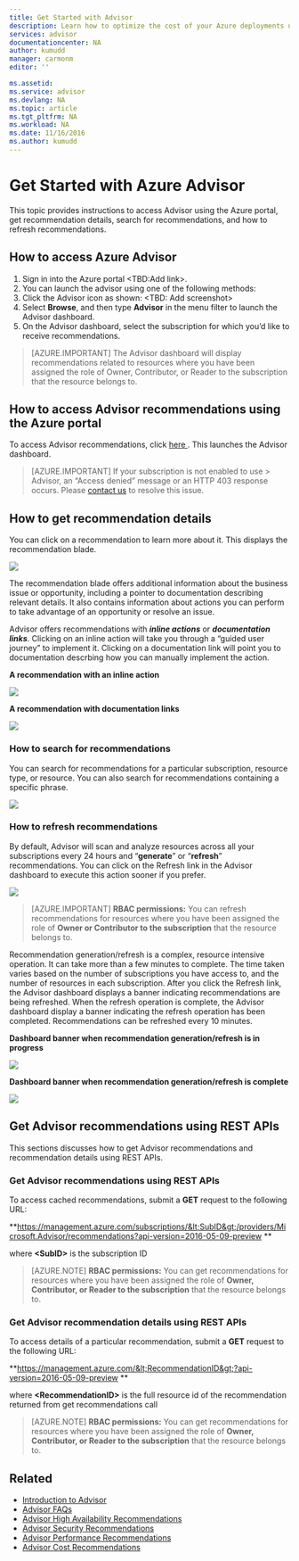 ```yaml
---
title: Get Started with Advisor
description: Learn how to optimize the cost of your Azure deployments using Azure Advisor.
services: advisor
documentationcenter: NA
author: kumudd
manager: carmonm
editor: ''

ms.assetid: 
ms.service: advisor
ms.devlang: NA
ms.topic: article
ms.tgt_pltfrm: NA
ms.workload: NA
ms.date: 11/16/2016
ms.author: kumudd
---
```


# Get Started with Azure Advisor

 This topic provides instructions to access Advisor using the Azure portal, get recommendation details, search for recommendations, and how to refresh recommendations.

## How to access Azure Advisor

1. Sign in into the Azure portal <TBD:Add link>.
2. You can launch the advisor using one of the following methods:
  1. Click the Advisor icon as shown:
    <TBD: Add screenshot>
  2. Select **Browse**, and then type **Advisor** in the menu filter to launch the Advisor dashboard.
3. On the Advisor dashboard, select the subscription for which you’d like to receive recommendations.

> [AZURE.IMPORTANT]
> The Advisor dashboard will display recommendations related to resources where you have been assigned the role of Owner, Contributor, or Reader to the subscription that the resource belongs to.

## How to access Advisor recommendations using the Azure portal

To access Advisor recommendations, click [here ](https://portal.azure.com/?Microsoft_Azure_Expert=true#blade/Microsoft_Azure_Expert/AdvisorBlade). This launches the Advisor dashboard.

> [AZURE.IMPORTANT]
> If your subscription is not enabled to use > Advisor, an “Access denied” message or an HTTP 403 response occurs. Please [contact us](mailto:azexpsupport@microsoft.com) to resolve this issue.

## How to get recommendation details

You can click on a recommendation to learn more about it. This displays the recommendation blade.

![](./media/azure-advisor-get-started/image9.png)

The recommendation blade offers additional information about the business issue or opportunity, including a pointer to documentation describing relevant details. It also contains information about actions you can perform to take advantage of an opportunity or resolve an issue.

Advisor offers recommendations with ***inline actions*** or ***documentation links***. Clicking on an inline action will take you through a “guided user journey” to implement it. Clicking on a documentation link will point you to documentation descrbing how you can manually implement the action.

**A recommendation with an inline action**

![](./media/advisor-get-started/image10.png)

**A recommendation with documentation links**

![](./media/advisor-get-started/image11.png)

### How to search for recommendations

You can search for recommendations for a particular subscription, resource type, or resource. You can also search for recommendations containing a specific phrase.

![](./media/advisor-get-started/image12.png)

### How to refresh recommendations

By default, Advisor will scan and analyze resources across all your subscriptions every 24 hours and “**generate**” or “**refresh**” recommendations. You can click on the Refresh link in the Advisor dashboard to execute this action sooner if you prefer.

![](./media/advisor-get-started/image13.png)

> [AZURE.IMPORTANT]
> **RBAC permissions:** You can refresh recommendations for resources where you have been assigned the role of **Owner or Contributor to the subscription** that the resource belongs to.

Recommendation generation/refresh is a complex, resource intensive operation. It can take more than a few minutes to complete. The time taken varies based on the number of subscriptions you have access to, and the number of resources in each subscription. After you click the Refresh link, the Advisor dashboard displays a banner indicating recommendations are being refreshed. When the refresh operation is complete, the Advisor dashboard display a banner indicating the refresh operation has been completed. Recommendations can be refreshed every 10 minutes.

**Dashboard banner when recommendation generation/refresh is in progress**

![](./media/azure-advisor-get-started/image14.png)

**Dashboard banner when recommendation generation/refresh is complete**

![](./media/advisor-get-started/image15.png)

## Get Advisor recommendations using REST APIs
This sections discusses how to get Advisor recommendations and recommendation details using REST APIs.
### Get Advisor recommendations using REST APIs

To access cached recommendations, submit a **GET** request to the following URL:

**https://management.azure.com/subscriptions/&lt;SubID&gt;/providers/Microsoft.Advisor/recommendations?api-version=2016-05-09-preview **

where **&lt;SubID&gt;** is the subscription ID

> [AZURE.NOTE]
> **RBAC permissions:** You can get recommendations for resources where you have been assigned the role of **Owner, Contributor, or Reader to the subscription** that the resource belongs to.

### Get Advisor recommendation details using REST APIs

To access details of a particular recommendation, submit a **GET** request to the following URL:

**https://management.azure.com/&lt;RecommendationID&gt;?api-version=2016-05-09-preview **

where **&lt;RecommendationID&gt;** is the full resource id of the recommendation returned from get recommendations call

> [AZURE.NOTE]
> **RBAC permissions:** You can get recommendations for resources where you have been assigned the role of **Owner, Contributor, or Reader to the subscription** that the resource belongs to.

## Related

-  [Introduction to Advisor](advisor-overview.md)
-  [Advisor FAQs](advisor-faqs.md)
-  [Advisor High Availability Recommendations](advisor-high-availability-recommendations.md)
-  [Advisor Security Recommendations](advisor-security-recommendations.md)
-  [Advisor Performance Recommendations](advisor-performance-recommendations.md)
-  [Advisor Cost Recommendations](advisor-performance-recommendations.md)
